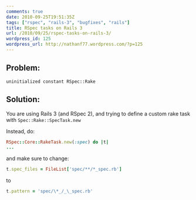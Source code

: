```yaml
---
comments: true
date: 2010-09-25T19:51:35Z
tags: ["rspec", "rails-3", "bugfixes", "rails"]
title: RSpec tasks on Rails 3
url: /2010/09/25/rspec-tasks-on-rails-3/
wordpress_id: 125
wordpress_url: http://nathanf77.wordpress.com/?p=125
---
```


## Problem:

```
uninitialized constant RSpec::Rake
```

## Solution:

You are using Rails 3 (and RSpec 2), and trying to define a custom rake task with `Spec::Rake::SpecTask.new`

Instead, do:

```ruby
RSpec::Core::RakeTask.new(:spec) do |t|
...
```

and make sure to change:

```ruby
t.spec_files = FileList['spec/**/*_spec.rb']
```

to

```ruby
t.pattern = 'spec/\*_/_\_spec.rb'
```

